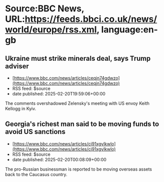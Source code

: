 # Source:BBC News, URL:https://feeds.bbci.co.uk/news/world/europe/rss.xml, language:en-gb

## Ukraine must strike minerals deal, says Trump adviser
 - [https://www.bbc.com/news/articles/ceqjn74gdwzo](https://www.bbc.com/news/articles/ceqjn74gdwzo)
 - RSS feed: $source
 - date published: 2025-02-20T19:59:06+00:00

The comments overshadowed Zelensky's meeting with US envoy Keith Kellogg in Kyiv.

## Georgia's richest man said to be moving funds to avoid US sanctions
 - [https://www.bbc.com/news/articles/cj91xgylkwlo](https://www.bbc.com/news/articles/cj91xgylkwlo)
 - RSS feed: $source
 - date published: 2025-02-20T00:08:09+00:00

The pro-Russian businessman is reported to be moving overseas assets back to the Caucasus country.

